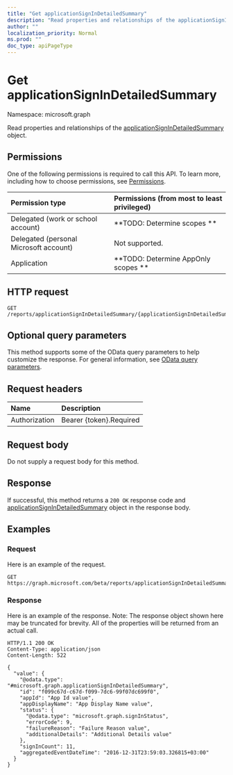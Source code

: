 ```yaml
---
title: "Get applicationSignInDetailedSummary"
description: "Read properties and relationships of the applicationSignInDetailedSummary object."
author: ""
localization_priority: Normal
ms.prod: ""
doc_type: apiPageType
---
```


# Get applicationSignInDetailedSummary

Namespace: microsoft.graph

Read properties and relationships of the [applicationSignInDetailedSummary](../resources/applicationsignindetailedsummary.md) object.

## Permissions
One of the following permissions is required to call this API. To learn more, including how to choose permissions, see [Permissions](/concepts/permissions-reference.md).

|Permission type|Permissions (from most to least privileged)|
|:---|:---|
|Delegated (work or school account)|**TODO: Determine scopes **|
|Delegated (personal Microsoft account)|Not supported.|
|Application|**TODO: Determine AppOnly scopes **|

## HTTP request
<!-- {
  "blockType": "ignored"
}
-->
``` http
GET /reports/applicationSignInDetailedSummary/{applicationSignInDetailedSummaryId}
```

## Optional query parameters
This method supports some of the OData query parameters to help customize the response. For general information, see [OData query parameters](/graph/query-parameters).

## Request headers
|Name|Description|
|:---|:---|
|Authorization|Bearer {token}.Required|

## Request body
Do not supply a request body for this method.

## Response
If successful, this method returns a `200 OK` response code and [applicationSignInDetailedSummary](../resources/applicationsignindetailedsummary.md) object in the response body.

## Examples

### Request
Here is an example of the request.
<!-- {
  "blockType": "request",
  "name": "get_applicationsignindetailedsummary"
}
-->
``` http
GET https://graph.microsoft.com/beta/reports/applicationSignInDetailedSummary/{applicationSignInDetailedSummaryId}
```

### Response
Here is an example of the response. Note: The response object shown here may be truncated for brevity. All of the properties will be returned from an actual call.
<!-- {
  "blockType": "response",
  "truncated": true,
  "@odata.type": "microsoft.graph.applicationSignInDetailedSummary"
}
-->
``` http
HTTP/1.1 200 OK
Content-Type: application/json
Content-Length: 522

{
  "value": {
    "@odata.type": "#microsoft.graph.applicationSignInDetailedSummary",
    "id": "f099c67d-c67d-f099-7dc6-99f07dc699f0",
    "appId": "App Id value",
    "appDisplayName": "App Display Name value",
    "status": {
      "@odata.type": "microsoft.graph.signInStatus",
      "errorCode": 9,
      "failureReason": "Failure Reason value",
      "additionalDetails": "Additional Details value"
    },
    "signInCount": 11,
    "aggregatedEventDateTime": "2016-12-31T23:59:03.326815+03:00"
  }
}
```


